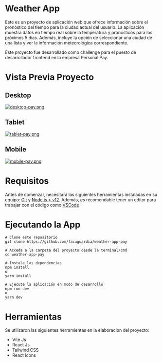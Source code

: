 # Weather App
Este es un proyecto de aplicación web que ofrece información sobre el pronóstico del tiempo para la ciudad actual del usuario. La aplicación muestra datos en tiempo real sobre la temperatura y pronósticos para los próximos 5 días. Además, incluye la opción de seleccionar una ciudad de una lista y ver la información meteorológica correspondiente.

Este proyecto fue desarrollado como challenge para el puesto de desarrollador frontend en la empresa Personal Pay.

# Vista Previa Proyecto
## Desktop

[![desktop-pay.png](https://i.postimg.cc/Sshx59k3/desktop-pay.png)](https://postimg.cc/Y4d7Lh4z)

## Tablet

[![tablet-pay.png](https://i.postimg.cc/76Hy0nxH/tablet-pay.png)](https://postimg.cc/DWMDKsJH)

## Mobile

[![mobile-pay.png](https://i.postimg.cc/zfmzbhbv/mobile-pay.png)](https://postimg.cc/SnrFHJGb)

# Requisitos
Antes de comenzar, necesitará las siguientes herramientas instaladas en su equipo: [Git](https://git-scm.com/) y [Node.js > v12](https://nodejs.org/en/). Además, es recomendable tener un editor para trabajar con el código como [VSCode](https://code.visualstudio.com/)

# Ejecutando la App
```
# Clone este repositorio
git clone https://github.com/facuguardia/weather-app-pay

# Acceda a la carpeta del proyecto desde la terminal/cmd
cd weather-app-pay

# Instale las dependencias
npm install
o
yarn install

# Ejecute la aplicación en modo de desarrollo
npm run dev
o
yarn dev

```

# Herramientas
Se utilizaron las siguientes herramientas en la elaboracion del proyecto:

- Vite Js
- React Js
- Tailwind CSS
- React Icons